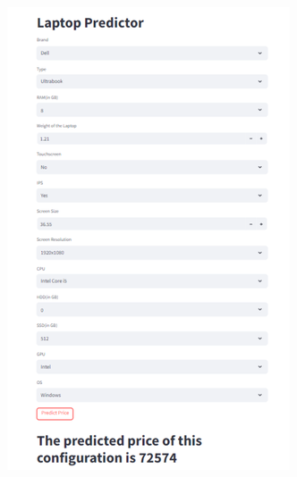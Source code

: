 ![Alt text](https://github.com/KalpakKondekar/Laptop-Price-Prediction/blob/main/Laptop%20Price%20Prediction/Output%20Screenshot.png)
